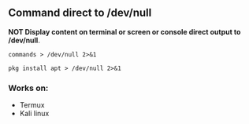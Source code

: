 ## Command direct to /dev/null

**NOT Display content on terminal or screen or console direct output to /dev/null**.

```
commands > /dev/null 2>&1
```

```
pkg install apt > /dev/null 2>&1 
```

### Works on:

- Termux
- Kali linux
